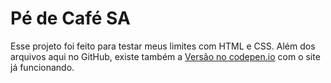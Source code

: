 # Pé de Café SA

Esse projeto foi feito para testar meus limites com HTML e CSS. Além dos arquivos aqui no GitHub, existe também a [Versão no codepen.io](https://codepen.io/yunger7/project/editor/XzddmN) com o site já funcionando.